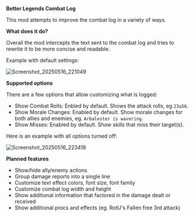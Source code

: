 **Better Legends Combat Log**

This mod attempts to improve the combat log in a variety of ways.

**What does it do?**

Overall the mod intercepts the text sent to the combat log and tries to rewrite it to be more concise and readable.

Example with default settings:

![Screenshot_20250516_221049](https://github.com/user-attachments/assets/a3638591-9b6a-4fbc-9d91-4f76649c1715)

**Supported options**

There are a few options that allow customizing what is logged:

- Show Combat Rolls: Enbled by default. Shows the attack rolls, eg `23≤56`.
- Show Morale Changes: Enabled by default. Show morale changes for both allies and enemies, eg. `Arbalester is wavering`.
- Show Misses: Enabled by default. Show skills that miss their target(s).

Here is an example with all options turned off:

![Screenshot_20250516_223418](https://github.com/user-attachments/assets/28167ee7-7d9a-4699-87d3-ec14e773e451)

**Planned features**

- Show/hide ally/enemy actions
- Group damage reports into a single line
- Customize text effect colors, font size, font family
- Customize combat log width and height
- Show additional information that factored in the damage dealt or received
- Show additional procs and effects (eg. RotU's Fallen free 3rd attack)
